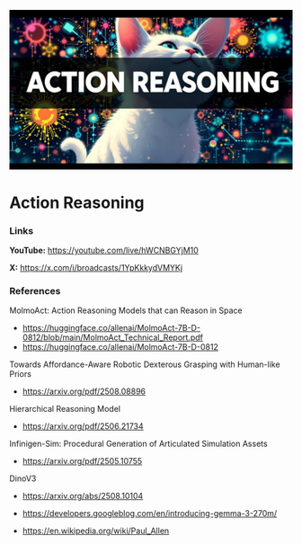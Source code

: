 ![thumbnail](thumbnail.jpg)

# Action Reasoning

### Links

**YouTube:** https://youtube.com/live/hWCNBGYjM10

**X:** https://x.com/i/broadcasts/1YpKkkydVMYKj

### References

MolmoAct: Action Reasoning Models that can Reason in Space
- https://huggingface.co/allenai/MolmoAct-7B-D-0812/blob/main/MolmoAct_Technical_Report.pdf
- https://huggingface.co/allenai/MolmoAct-7B-D-0812


Towards Affordance-Aware Robotic Dexterous Grasping with Human-like Priors
- https://arxiv.org/pdf/2508.08896

Hierarchical Reasoning Model
- https://arxiv.org/pdf/2506.21734

Infinigen-Sim: Procedural Generation of Articulated Simulation Assets
- https://arxiv.org/pdf/2505.10755

DinoV3
- https://arxiv.org/abs/2508.10104

- https://developers.googleblog.com/en/introducing-gemma-3-270m/
- https://en.wikipedia.org/wiki/Paul_Allen
